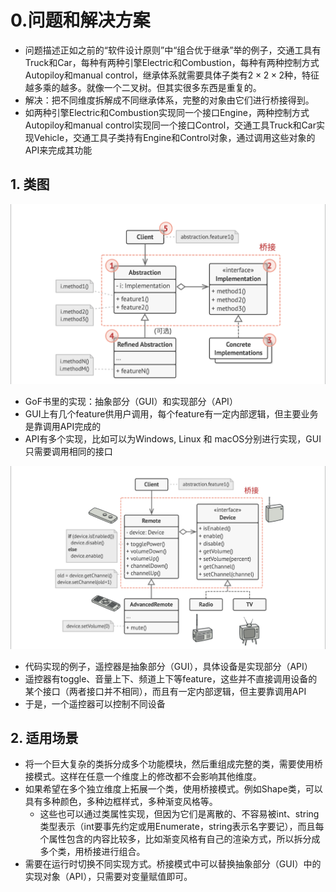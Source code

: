 # 0.问题和解决方案

- 问题描述正如之前的“软件设计原则”中“组合优于继承”举的例子，交通工具有Truck和Car，每种有两种引擎Electric和Combustion，每种有两种控制方式Autopiloy和manual control，继承体系就需要具体子类有$2\times 2\times2$种，特征越多乘的越多。就像一个二叉树。但其实很多东西是重复的。
- 解决：把不同维度拆解成不同继承体系，完整的对象由它们进行桥接得到。
- 如两种引擎Electric和Combustion实现同一个接口Engine，两种控制方式Autopiloy和manual control实现同一个接口Control，交通工具Truck和Car实现Vehicle，交通工具子类持有Engine和Control对象，通过调用这些对象的API来完成其功能



## 1. 类图

<img src='../../img/Bridge1.jpeg' />

- GoF书里的实现：抽象部分（GUI）和实现部分（API）
- GUI上有几个feature供用户调用，每个feature有一定内部逻辑，但主要业务是靠调用API完成的
- API有多个实现，比如可以为Windows, Linux 和 macOS分别进行实现，GUI只需要调用相同的接口

<img src='../../img/Bridge2.jpeg' />

- 代码实现的例子，遥控器是抽象部分（GUI），具体设备是实现部分（API）
- 遥控器有toggle、音量上下、频道上下等feature，这些并不直接调用设备的某个接口（两者接口并不相同），而且有一定内部逻辑，但主要靠调用API
- 于是，一个遥控器可以控制不同设备

## 2. 适用场景

- 将一个巨大复杂的类拆分成多个功能模块，然后重组成完整的类，需要使用桥接模式。这样在任意一个维度上的修改都不会影响其他维度。
- 如果希望在多个独立维度上拓展一个类，使用桥接模式。例如Shape类，可以具有多种颜色，多种边框样式，多种渐变风格等。
  - 这些也可以通过类属性实现，但因为它们是离散的、不容易被int、string类型表示（int要事先约定或用Enumerate，string表示名字要记），而且每个属性包含的内容比较多，比如渐变风格有自己的渲染方式，所以拆分成多个类，用桥接进行组合。
- 需要在运行时切换不同实现方式。桥接模式中可以替换抽象部分（GUI）中的实现对象（API），只需要对变量赋值即可。

